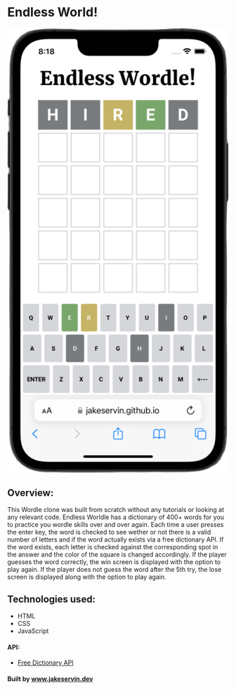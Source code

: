 # Endless World!

<img src="images/wordlecloneMockup.PNG" alt="img-coming" width="800"/>

## Overview:

This Wordle clone was built from scratch without any tutorials or looking at any relevant code. Endless Worldle has a dictionary of 400+ words for you to practice you wordle skills over and over again. Each time a user presses the enter key, the word is checked to see wether or not there is a valid number of letters and if the word actually exists via a free dictionary API. If the word exists, each letter is checked against the corresponding spot in the answer and the color of the square is changed accordingly. If the player guesses the word correctly, the win screen is displayed with the option to play again. If the player does not guess the word after the 5th try, the lose screen is displayed along with the option to play again.

## Technologies used:

- HTML
- CSS
- JavaScript

#### API:

- [Free Dictionary API](https://dictionaryapi.dev)

#### Built by www.jakeservin.dev
